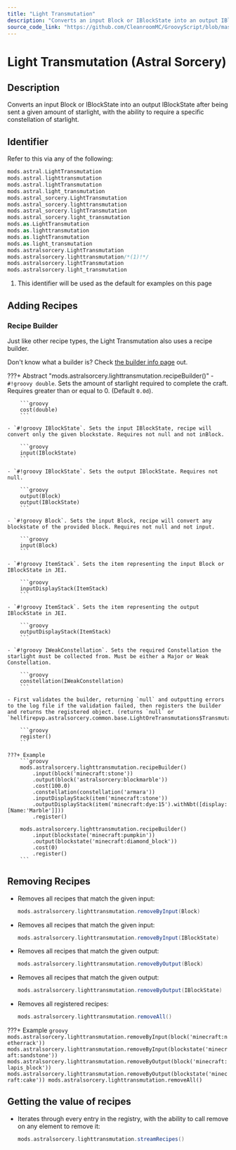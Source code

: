 ```yaml
---
title: "Light Transmutation"
description: "Converts an input Block or IBlockState into an output IBlockState after being sent a given amount of starlight, with the ability to require a specific constellation of starlight."
source_code_link: "https://github.com/CleanroomMC/GroovyScript/blob/master/src/main/java/com/cleanroommc/groovyscript/compat/mods/astralsorcery/LightTransmutation.java"
---
```


# Light Transmutation (Astral Sorcery)

## Description

Converts an input Block or IBlockState into an output IBlockState after being sent a given amount of starlight, with the ability to require a specific constellation of starlight.

## Identifier

Refer to this via any of the following:

```groovy hl_lines="14"
mods.astral.LightTransmutation
mods.astral.lighttransmutation
mods.astral.lightTransmutation
mods.astral.light_transmutation
mods.astral_sorcery.LightTransmutation
mods.astral_sorcery.lighttransmutation
mods.astral_sorcery.lightTransmutation
mods.astral_sorcery.light_transmutation
mods.as.LightTransmutation
mods.as.lighttransmutation
mods.as.lightTransmutation
mods.as.light_transmutation
mods.astralsorcery.LightTransmutation
mods.astralsorcery.lighttransmutation/*(1)!*/
mods.astralsorcery.lightTransmutation
mods.astralsorcery.light_transmutation
```

1. This identifier will be used as the default for examples on this page

## Adding Recipes

### Recipe Builder

Just like other recipe types, the Light Transmutation also uses a recipe builder.

Don't know what a builder is? Check [the builder info page](../../../groovy/builder.md) out.

???+ Abstract "mods.astralsorcery.lighttransmutation.recipeBuilder()"
    - `#!groovy double`. Sets the amount of starlight required to complete the craft. Requires greater than or equal to 0. (Default `0.0d`).

        ```groovy
        cost(double)
        ```

    - `#!groovy IBlockState`. Sets the input IBlockState, recipe will convert only the given blockstate. Requires not null and not inBlock.

        ```groovy
        input(IBlockState)
        ```

    - `#!groovy IBlockState`. Sets the output IBlockState. Requires not null.

        ```groovy
        output(Block)
        output(IBlockState)
        ```

    - `#!groovy Block`. Sets the input Block, recipe will convert any blockstate of the provided block. Requires not null and not input.

        ```groovy
        input(Block)
        ```

    - `#!groovy ItemStack`. Sets the item representing the input Block or IBlockState in JEI.

        ```groovy
        inputDisplayStack(ItemStack)
        ```

    - `#!groovy ItemStack`. Sets the item representing the output IBlockState in JEI.

        ```groovy
        outputDisplayStack(ItemStack)
        ```

    - `#!groovy IWeakConstellation`. Sets the required Constellation the starlight must be collected from. Must be either a Major or Weak Constellation.

        ```groovy
        constellation(IWeakConstellation)
        ```

    - First validates the builder, returning `null` and outputting errors to the log file if the validation failed, then registers the builder and returns the registered object. (returns `null` or `hellfirepvp.astralsorcery.common.base.LightOreTransmutations$Transmutation`).

        ```groovy
        register()
        ```

    ???+ Example
        ```groovy
        mods.astralsorcery.lighttransmutation.recipeBuilder()
            .input(block('minecraft:stone'))
            .output(block('astralsorcery:blockmarble'))
            .cost(100.0)
            .constellation(constellation('armara'))
            .inputDisplayStack(item('minecraft:stone'))
            .outputDisplayStack(item('minecraft:dye:15').withNbt([display:[Name:'Marble']]))
            .register()

        mods.astralsorcery.lighttransmutation.recipeBuilder()
            .input(blockstate('minecraft:pumpkin'))
            .output(blockstate('minecraft:diamond_block'))
            .cost(0)
            .register()
        ```



## Removing Recipes

- Removes all recipes that match the given input:

    ```groovy
    mods.astralsorcery.lighttransmutation.removeByInput(Block)
    ```

- Removes all recipes that match the given input:

    ```groovy
    mods.astralsorcery.lighttransmutation.removeByInput(IBlockState)
    ```

- Removes all recipes that match the given output:

    ```groovy
    mods.astralsorcery.lighttransmutation.removeByOutput(Block)
    ```

- Removes all recipes that match the given output:

    ```groovy
    mods.astralsorcery.lighttransmutation.removeByOutput(IBlockState)
    ```

- Removes all registered recipes:

    ```groovy
    mods.astralsorcery.lighttransmutation.removeAll()
    ```

???+ Example
    ```groovy
    mods.astralsorcery.lighttransmutation.removeByInput(block('minecraft:netherrack'))
    mods.astralsorcery.lighttransmutation.removeByInput(blockstate('minecraft:sandstone'))
    mods.astralsorcery.lighttransmutation.removeByOutput(block('minecraft:lapis_block'))
    mods.astralsorcery.lighttransmutation.removeByOutput(blockstate('minecraft:cake'))
    mods.astralsorcery.lighttransmutation.removeAll()
    ```

## Getting the value of recipes

- Iterates through every entry in the registry, with the ability to call remove on any element to remove it:

    ```groovy
    mods.astralsorcery.lighttransmutation.streamRecipes()
    ```
